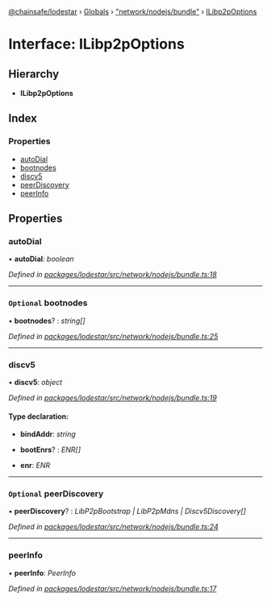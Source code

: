 [@chainsafe/lodestar](../README.md) › [Globals](../globals.md) › ["network/nodejs/bundle"](../modules/_network_nodejs_bundle_.md) › [ILibp2pOptions](_network_nodejs_bundle_.ilibp2poptions.md)

# Interface: ILibp2pOptions

## Hierarchy

* **ILibp2pOptions**

## Index

### Properties

* [autoDial](_network_nodejs_bundle_.ilibp2poptions.md#autodial)
* [bootnodes](_network_nodejs_bundle_.ilibp2poptions.md#optional-bootnodes)
* [discv5](_network_nodejs_bundle_.ilibp2poptions.md#discv5)
* [peerDiscovery](_network_nodejs_bundle_.ilibp2poptions.md#optional-peerdiscovery)
* [peerInfo](_network_nodejs_bundle_.ilibp2poptions.md#peerinfo)

## Properties

###  autoDial

• **autoDial**: *boolean*

*Defined in [packages/lodestar/src/network/nodejs/bundle.ts:18](https://github.com/ChainSafe/lodestar/blob/b6353573c/packages/lodestar/src/network/nodejs/bundle.ts#L18)*

___

### `Optional` bootnodes

• **bootnodes**? : *string[]*

*Defined in [packages/lodestar/src/network/nodejs/bundle.ts:25](https://github.com/ChainSafe/lodestar/blob/b6353573c/packages/lodestar/src/network/nodejs/bundle.ts#L25)*

___

###  discv5

• **discv5**: *object*

*Defined in [packages/lodestar/src/network/nodejs/bundle.ts:19](https://github.com/ChainSafe/lodestar/blob/b6353573c/packages/lodestar/src/network/nodejs/bundle.ts#L19)*

#### Type declaration:

* **bindAddr**: *string*

* **bootEnrs**? : *ENR[]*

* **enr**: *ENR*

___

### `Optional` peerDiscovery

• **peerDiscovery**? : *LibP2pBootstrap | LibP2pMdns | Discv5Discovery[]*

*Defined in [packages/lodestar/src/network/nodejs/bundle.ts:24](https://github.com/ChainSafe/lodestar/blob/b6353573c/packages/lodestar/src/network/nodejs/bundle.ts#L24)*

___

###  peerInfo

• **peerInfo**: *PeerInfo*

*Defined in [packages/lodestar/src/network/nodejs/bundle.ts:17](https://github.com/ChainSafe/lodestar/blob/b6353573c/packages/lodestar/src/network/nodejs/bundle.ts#L17)*
